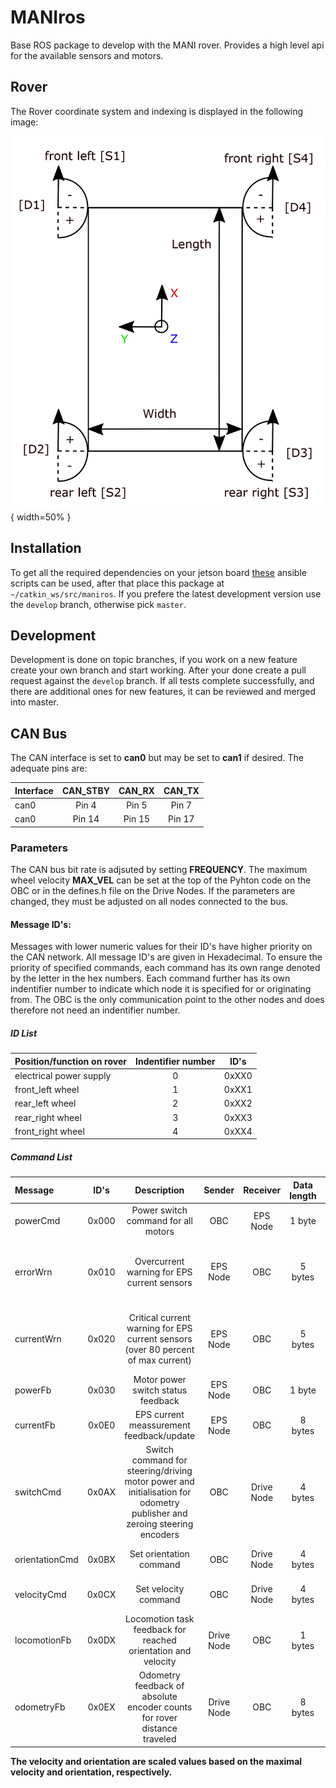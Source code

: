 # MANIros
Base ROS package to develop with the MANI rover. Provides a high level api for the available sensors and motors.

## Rover

The Rover coordinate system and indexing is displayed in the following image:

![LocomotionControlKOSY](LocomotionControlKOSY.png){ width=50% }


## Installation

To get all the required dependencies on your jetson board [these](https://github.com/PTScientists/MANIansible) ansible
scripts can be used, after that place this package at `~/catkin_ws/src/maniros`. If you prefere the latest development
version use the `develop` branch, otherwise pick `master`.

## Development

Development is done on topic branches, if you work on a new feature create your own branch and start working. After your
done create a pull request against the `develop` branch. If all tests complete successfully, and there are additional
ones for new features, it can be reviewed and merged into master. 

## CAN Bus
The CAN interface is set to **can0** but may be set to **can1** if desired.
The adequate pins are:

| Interface | CAN_STBY | CAN_RX | CAN_TX|
|:----------|:----------:|:--------:|:-------:|
| can0 | Pin 4 | Pin 5| Pin 7 |
| can0 | Pin 14 | Pin 15 | Pin 17 |

### Parameters

The CAN bus bit rate is adjsuted by setting **FREQUENCY**.
The maximum wheel velocity **MAX_VEL** can be set at the top of the Pyhton code on the OBC or in the defines.h file on the Drive Nodes.
If the parameters are changed, they must be adjusted on all nodes connected to the bus.

#### Message ID's:

Messages with lower numeric values for their ID's have higher priority on the CAN network. All message ID's are given in Hexadecimal.
To ensure the priority of specified commands, each command has its own range denoted by the letter in the hex numbers.
Each command further has its own indentifier number to indicate which node it is specified for or originating from. The OBC is the only communication point to the other nodes and does therefore not need an indentifier number.

##### ID List

| Position/function on rover | Indentifier number | ID's |
|:---------------------------|:------------------:|:----:|
| electrical power supply | 0 | 0xXX0 |
| front_left wheel | 1 | 0xXX1 |
| rear_left wheel | 2 | 0xXX2 |
| rear_right wheel | 3 | 0xXX3 |
| front_right wheel | 4 | 0xXX4 |

##### Command List

| Message | ID's | Description | Sender | Receiver | Data length | Data division |
|:--------|:----:|:-----------:|:------:|:--------:|:-----------:|:-------------:|
| powerCmd | 0x000 | Power switch command for all motors | OBC| EPS Node | 1 byte | motorPower \[0,1\] (byte 1) |
| errorWrn | 0x010 | Overcurrent warning for EPS current sensors | EPS Node| OBC | 5 bytes | errorSensor1 \[0,1\] (byte 1) errorSensorB \[0,1\] (byte 1) errorSensorFL \[0,1\] (byte 2) errorSensorRL \[0,1\] (byte 3) errorSensorRR \[0,1\] (byte 4) errorSensorFR \[0,1\] (byte 5) |
| currentWrn | 0x020 | Critical current warning for EPS current sensors (over 80 percent of max current) | EPS Node| OBC | 5 bytes | critSensor1 \[0,1\] (byte 1) critSensorB \[0,1\] (byte 1) critSensorFL \[0,1\] (byte 2) critSensorRL \[0,1\] (byte 3) critSensorRR \[0,1\] (byte 4) errorSensorFR \[0,1\] (byte 5) |
| powerFb | 0x030 | Motor power switch status feedback | EPS Node | OBC | 1 byte | motorPower \[0,1\] (byte 1) |
| currentFb | 0x0E0 | EPS current meassurement feedback/update | EPS Node| OBC | 8 bytes | sensorIdx \[0,3\] (bytes 1 to 4) current \[0..2147483647\] (bytes 5 to 8) |
| switchCmd | 0x0AX | Switch command for steering/driving motor power and initialisation for odometry publisher and zeroing steering encoders | OBC| Drive Node | 4 bytes | steerMode \[0,1\] (byte 1) driveMode \[0,1\] (byte 2) publisherMode \[0,1\] (byte 3) zeroEncoders \[0,1\] (byte 4) |
| orientationCmd | 0x0BX | Set orientation command | OBC| Drive Node | 4 bytes | set_orientation \[-2147483647..2147483647\] (bytes 1 to 4) |
| velocityCmd | 0x0CX | Set velocity command | OBC| Drive Node | 4 bytes | set_velocity \[-2147483647..2147483647\] (bytes 1 to 4) |
| locomotionFb | 0x0DX | Locomotion task feedback for reached orientation and velocity | Drive Node | OBC | 1 bytes | task_completed (byte 1) [0,1]|
| odometryFb | 0x0EX | Odometry feedback of absolute encoder counts for rover distance traveled | Drive Node | OBC | 8 bytes | pulses \[-2147483647..2147483647\] (bytes 1 to 4) revolutions \[-2147483647..2147483647\] (bytes 5 to 8) |

**The velocity and orientation are scaled values based on the maximal velocity and orientation, respectively.**